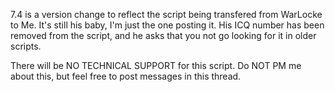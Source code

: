 7.4 is a version change to reflect the script being transfered from WarLocke to Me. It's still his baby, I'm just the one posting it. His ICQ number has been removed from the script, and he asks that you not go looking for it in older scripts.

There will be NO TECHNICAL SUPPORT for this script.
Do NOT PM me about this, but feel free to post messages in this thread.
